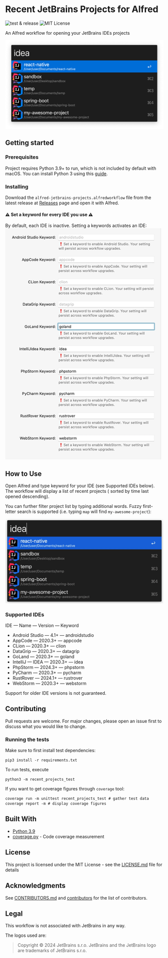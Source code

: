 # Recent JetBrains Projects for Alfred

![test & release](https://github.com/artemy/alfred-jetbrains-projects/workflows/test%20&%20release/badge.svg)
![MIT License](https://img.shields.io/github/license/artemy/alfred-jetbrains-projects)

An Alfred workflow for opening your JetBrains IDEs projects

![image](.readme/images/screenshot.png)

## Getting started

### Prerequisites

Project requires Python 3.9+ to run, which is not included by default with macOS. You can install Python 3 using
this [guide](https://docs.python-guide.org/starting/install3/osx/).

### Installing

Download the `alfred-jetbrains-projects.alfredworkflow` file from the latest release
at [Releases](https://github.com/artemy/alfred-jetbrains-projects/releases) page and open it with Alfred.

#### ⚠️ Set a keyword for every IDE you use  ⚠️

By default, each IDE is inactive. Setting a keywords activates an IDE:
![img.png](.readme/images/img.png)

## How to Use

Open Alfred and type keyword for your IDE (see Supported IDEs below). The workflow will display a list of recent projects (
sorted by time last opened descending).

You can further filter project list by typing additional words. Fuzzy first-letter search is supported (i.e.
typing `map` will find `my-awesome-project`):

![animation](.readme/images/animation.gif)

### Supported IDEs

IDE — Name — Version — Keyword
- Android Studio — 4.1+ — androidstudio
- AppCode — 2020.3+ — appcode
- CLion — 2020.3+ — clion
- DataGrip — 2020.3+ — datagrip
- GoLand — 2020.3+ — goland
- IntelliJ — IDEA — 2020.3+ — idea
- PhpStorm — 2024.3+ — phpstorm
- PyCharm — 2020.3+ — pycharm
- RustRover — 2024.1+ — rustrover
- WebStorm — 2020.3+ — webstorm

Support for older IDE versions is not guaranteed.

## Contributing

Pull requests are welcome. For major changes, please open an issue first to discuss what you would like to change.

### Running the tests

Make sure to first install test dependencies:

```shell
pip3 install -r requirements.txt
```

To run tests, execute

```shell
python3 -m recent_projects_test
```

If you want to get coverage figures through `coverage` tool:

```shell
coverage run -m unittest recent_projects_test # gather test data
coverage report -m # display coverage figures
```

## Built With

* [Python 3.9](https://docs.python.org/3.9/)
* [coverage.py](https://coverage.readthedocs.io/) - Code coverage measurement

## License

This project is licensed under the MIT License - see the [LICENSE.md](LICENSE.md) file for details

## Acknowledgments

See [CONTRIBUTORS.md](CONTRIBUTORS.md)
and [contributors](https://github.com/artemy/alfred-jetbrains-projects/contributors) for the list of contributors.

## Legal
This workflow is not associated with JetBrains in any way.

The logos used are:
> Copyright © 2024 JetBrains s.r.o. JetBrains and the JetBrains logo are trademarks of JetBrains s.r.o.

